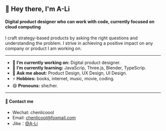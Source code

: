 
<h2 align="left"> 👋  Hey there, I'm A-Li </h2>

<h4 align="left"> Digital product designer who can work with code, currently focused on cloud computing  </h4>
I craft strategy-based products by asking the right questions and understanding the problem. I strive in achieving a positive impact on any company or product I am working on.

---

<!-- credits for gif https://gph.is/g/ZWg5jr7 -->
<!--
<img align="right" height="150" width="210" src="data.gif">
- 👯 **I’m looking to collaborate on:** data science projects/competitions
-->


- 🔭 **I’m currently working on:** Digital product designer.
- 🌱 **I’m currently learning:** JavaScrip, Three.js, Blender, TypeScrip.
- 💬 **Ask me about:** Product Design, UX Design, UI Design.
- ⚡ **Hobbies:** books, internet, music, movie, coding.
- 😄 **Pronouns:** she/her.

---
<h4 align="left">💁 Contact me</h4>

- Wechat: chenlicoool
- Email: chenlicool@foxmail.com
- Jike：<a href="https://web.okjike.com/u/8ff9c142-e256-497e-a69d-c43e21b012b3">@A-Li</a>
